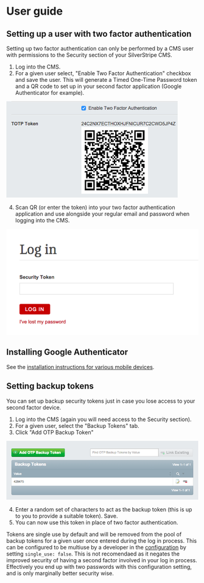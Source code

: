 # User guide

## Setting up a user with two factor authentication
Setting up two factor authentication can only be performed by a CMS user with permissions to the Security section of your SilverStripe CMS.

1. Log into the CMS.
2. For a given user select, "Enable Two Factor Authentication" checkbox and save the user. This will generate a Timed One-Time Password token and a QR code to set up in your second factor application (Google Authenticator for example).

![2FA token and QR code](_images/2fa-token-qr.png)

4. Scan QR (or enter the token) into your two factor authentication application and use alongside your regular email and password when logging into the CMS.

![Security token prompt](_images/2fa-login.png)

## Installing Google Authenticator
See the [installation instructions for various mobile devices](https://support.google.com/accounts/answer/1066447?hl=en).

## Setting backup tokens
You can set up backup security tokens just in case you lose access to your second factor device.

1. Log into the CMS (again you will need access to the Security section).
2. For a given user, select the "Backup Tokens" tab.
3. Click "Add OTP Backup Token"

![Backup tokens](_images/2fa-backup.png)

4. Enter a random set of characters to act as the backup token (this is up to you to provide a suitable token). Save.
5. You can now use this token in place of two factor authentication. 

Tokens are single use by default and will be removed from the pool of backup tokens for a given user once entered during the log in process. This can be configured to be multiuse by a developer in the [configuration](configuration.md) by setting `single_use: false`. This is not recomendaed as it negates the improved security of having a second factor involved in your log in process. Effectively you end up with two passwords with this configuration setting, and is only marginally better security wise.
